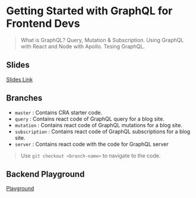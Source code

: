 # Getting Started with GraphQL for Frontend Devs

> What is GraphQL? Query, Mutation & Subscription. Using GraphQL with React and Node with Apollo. Tesing GraphQL.

## Slides

[Slides Link](https://swapnadeep.com/slides/graphql)

## Branches

- `master` : Contains CRA starter code.
- `query` : Contains react code of GraphQL query for a blog site.
- `mutation` : Contains react code of GraphQL mutations for a blog site.
- `subscription` : Contains react code of GraphQL subscriptions for a blog site.
- `server` : Contains react code with the code for GraphQL server

> Use `git checkout <branch-name>` to navigate to the code.

## Backend Playground

[Playground](https://wu2db.sse.codesandbox.io/)
